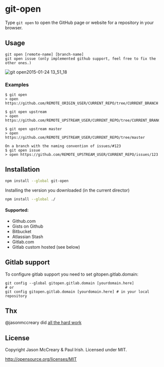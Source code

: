 # git-open

Type `git open` to open the GitHub page or website for a repository in your browser.

## Usage
    git open [remote-name] [branch-name]
    git open issue (only implemented github support, feel free to fix the other ones.)

![git open2015-01-24 13_51_18](https://cloud.githubusercontent.com/assets/39191/5889192/244a0b72-a3d0-11e4-8ab9-55fc64228aaa.gif)

### Examples
    $ git open
    > open https://github.com/REMOTE_ORIGIN_USER/CURRENT_REPO/tree/CURRENT_BRANCH

    $ git open upstream
    > open https://github.com/REMOTE_UPSTREAM_USER/CURRENT_REPO/tree/CURRENT_BRANCH

    $ git open upstream master
    > open https://github.com/REMOTE_UPSTREAM_USER/CURRENT_REPO/tree/master

    On a branch with the naming convention of issues/#123
    $ git open issue
    > open https://github.com/REMOTE_UPSTREAM_USER/CURRENT_REPO/issues/123

## Installation


```sh
npm install --global git-open
```

Installing the version you downloaded (in the current director)
```sh
npm install --global ./
```



#### Supported:
* Github.com
* Gists on Github
* Bitbucket
* Atlassian Stash
* Gitlab.com
* Gitlab custom hosted (see below)


## Gitlab support
To configure gitlab support you need to set gitopen.gitlab.domain:

```
git config --global gitopen.gitlab.domain [yourdomain.here]
# or
git config gitopen.gitlab.domain [yourdomain.here] # in your local repository
```


## Thx
@jasonmccreary did [all the hard work](https://github.com/jasonmccreary/gh)

## License

Copyright Jason McCreary & Paul Irish. Licensed under MIT.

http://opensource.org/licenses/MIT
